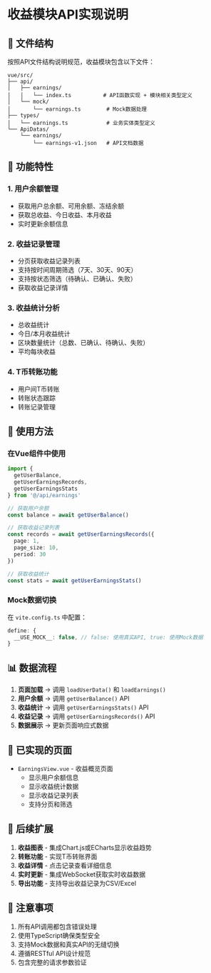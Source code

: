 # 收益模块API实现说明

## 📁 文件结构

按照API文件结构说明规范，收益模块包含以下文件：

```
vue/src/
├── api/
│   ├── earnings/
│   │   └── index.ts          # API函数实现 + 模块相关类型定义
│   └── mock/
│       └── earnings.ts        # Mock数据处理
├── types/
│   └── earnings.ts            # 业务实体类型定义
└── ApiDatas/
    └── earnings/
        └── earnings-v1.json   # API文档数据
```

## 🚀 功能特性

### 1. 用户余额管理
- 获取用户总余额、可用余额、冻结余额
- 获取总收益、今日收益、本月收益
- 实时更新余额信息

### 2. 收益记录管理
- 分页获取收益记录列表
- 支持按时间周期筛选（7天、30天、90天）
- 支持按状态筛选（待确认、已确认、失败）
- 获取收益记录详情

### 3. 收益统计分析
- 总收益统计
- 今日/本月收益统计
- 区块数量统计（总数、已确认、待确认、失败）
- 平均每块收益

### 4. T币转账功能
- 用户间T币转账
- 转账状态跟踪
- 转账记录管理

## 🔧 使用方法

### 在Vue组件中使用

```typescript
import { 
  getUserBalance, 
  getUserEarningsRecords, 
  getUserEarningsStats 
} from '@/api/earnings'

// 获取用户余额
const balance = await getUserBalance()

// 获取收益记录列表
const records = await getUserEarningsRecords({
  page: 1,
  page_size: 10,
  period: 30
})

// 获取收益统计
const stats = await getUserEarningsStats()
```

### Mock数据切换

在 `vite.config.ts` 中配置：

```typescript
define: {
  __USE_MOCK__: false, // false: 使用真实API, true: 使用Mock数据
}
```

## 📊 数据流程

1. **页面加载** → 调用 `loadUserData()` 和 `loadEarnings()`
2. **用户余额** → 调用 `getUserBalance()` API
3. **收益统计** → 调用 `getUserEarningsStats()` API
4. **收益记录** → 调用 `getUserEarningsRecords()` API
5. **数据展示** → 更新页面响应式数据

## 🎯 已实现的页面

- `EarningsView.vue` - 收益概览页面
  - 显示用户余额信息
  - 显示收益统计数据
  - 显示收益记录列表
  - 支持分页和筛选

## 🔄 后续扩展

1. **收益图表** - 集成Chart.js或ECharts显示收益趋势
2. **转账功能** - 实现T币转账界面
3. **收益详情** - 点击记录查看详细信息
4. **实时更新** - 集成WebSocket获取实时收益数据
5. **导出功能** - 支持导出收益记录为CSV/Excel

## 📝 注意事项

1. 所有API调用都包含错误处理
2. 使用TypeScript确保类型安全
3. 支持Mock数据和真实API的无缝切换
4. 遵循RESTful API设计规范
5. 包含完整的请求参数验证
